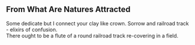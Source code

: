 From What Are Natures Attracted
-------------------------------
Some dedicate but I connect your clay like crown. Sorrow and railroad track - elixirs of confusion.  
There ought to be a flute of a round railroad track re-covering in a field.  
